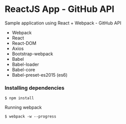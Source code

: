 # ReactJS App - GitHub API

Sample application using React + Webpack - GitHub API

- Webpack
- React
- React-DOM
- Axios
- Bootstrap-webpack
- Babel
- Babel-loader
- Babel-core
- Babel-preset-es2015 (es6)

### Installing dependencies
```
$ npm install
```

Running webpack
```
$ webpack -w --progress
```
